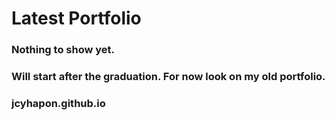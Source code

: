 # Latest Portfolio

### Nothing to show yet.

### Will start after the graduation. For now look on my old portfolio. 

### jcyhapon.github.io